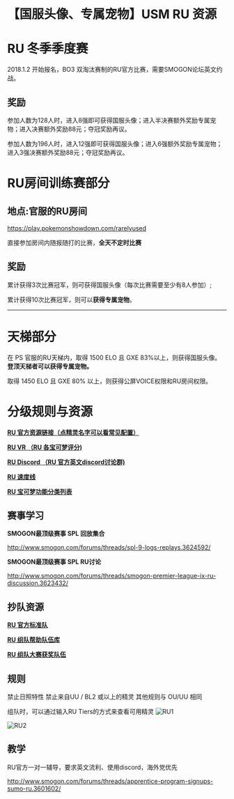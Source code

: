 # 【国服头像、专属宠物】USM RU 资源

# RU 冬季季度赛

2018.1.2 开始报名，BO3 双淘汰赛制的RU官方比赛，需要SMOGON论坛英文约战。

## 奖励

参加人数为128人时，进入8强即可获得国服头像；进入半决赛额外奖励专属宠物；进入决赛额外奖励88元；夺冠奖励再议。

参加人数为196人时，进入12强即可获得国服头像；进入6强额外奖励专属宠物；进入3强决赛额外奖励88元；夺冠奖励再议。

# RU房间训练赛部分

## 地点:官服的RU房间

https://play.pokemonshowdown.com/rarelyused

直接参加房间内随报随打的比赛，**全天不定时比赛** 

## 奖励

累计获得3次比赛冠军，则可获得国服头像（每次比赛需要至少有8人参加）;

累计获得10次比赛冠军，则可以**获得专属宠物**。

------

# 天梯部分

在 PS 官服的RU天梯内，取得 1500 ELO 且 GXE 83%以上，则获得国服头像。**登顶天梯者可以获得专属宠物。**

取得 1450 ELO 且 GXE 80% 以上，则获得公屏VOICE权限和RU房间权限。

# 分级规则与资源

[**RU 官方资源链接（点精灵名字可以看常见配置）**](http://www.smogon.com/dex/sm/formats/ru/)

[**RU VR （RU 各宝可梦评分)**](http://www.smogon.com/forums/threads/ru-viability-rankings-v2.3622740/)

[**RU Discord （RU 官方英文discord讨论群)**](https://discord.gg/dR7Mphd)

[**RU 速度线**](http://www.smogon.com/forums/threads/sm-ru-speed-tiers-list.3601219/)

[**RU 宝可梦功能分类列表**](http://www.smogon.com/forums/threads/sm-ru-role-compendium.3606748/)

## 赛事学习

**SMOGON最顶级赛事 SPL 回放集合**

http://www.smogon.com/forums/threads/spl-9-logs-replays.3624592/

**SMOGON最顶级赛事 SPL RU讨论**

http://www.smogon.com/forums/threads/smogon-premier-league-ix-ru-discussion.3623432/

## 抄队资源

[**RU 官方标准队**](http://www.smogon.com/forums/threads/usm-ru-sample-teams-thread.3622057/)

[**RU 组队帮助队伍库**](http://www.smogon.com/forums/threads/ru-teambuilding-factory-the-return-now-on-usm.3621819/)

[**RU 组队大赛获奖队伍**](http://www.smogon.com/forums/threads/voting-stage-usm-teambuilding-week-8-cloyster.3617481/#post-7539228)

## 规则

禁止日照特性
禁止来自UU / BL2 或以上的精灵
其他规则与 OU/UU 相同

组队时，可以通过输入RU Tiers的方式来查看可用精灵
![RU1](https://i.imgur.com/S9MIcaS.png)

![RU2](https://i.imgur.com/oLnZ3J2.png)

## 教学

RU官方一对一辅导，要求英文流利、使用discord，海外党优先

http://www.smogon.com/forums/threads/apprentice-program-signups-sumo-ru.3601602/
